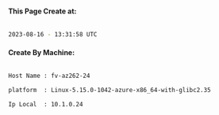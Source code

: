 
   
#### This Page Create at:

```bash

2023-08-16 - 13:31:58 UTC

```

#### Create By Machine:

```bash

Host Name : fv-az262-24

platform  : Linux-5.15.0-1042-azure-x86_64-with-glibc2.35

Ip Local  : 10.1.0.24

```

